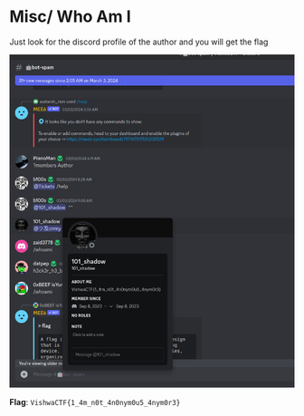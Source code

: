 # Misc/ Who Am I

Just look for the discord profile of the author and you will get the flag

![alt text](assets/whoami.png)

**Flag**: `VishwaCTF{1_4m_n0t_4n0nym0u5_4nym0r3}`